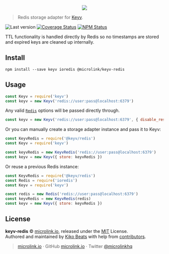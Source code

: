 <div align="center">
  <img src="https://cdn.microlink.io/logo/banner.png"">
</div>

> Redis storage adapter for [Keyv](https://github.com/lukechilds/keyv).

![Last version](https://img.shields.io/github/tag/microlinkhq/keyv-redis.svg?style=flat-square)
[![Coverage Status](https://img.shields.io/coveralls/microlinkhq/keyv-redis.svg?style=flat-square)](https://coveralls.io/github/microlinkhq/keyv-redis)
[![NPM Status](https://img.shields.io/npm/dm/@microlink/keyv-redis.svg?style=flat-square)](https://www.npmjs.org/package/@microlink/keyv-redis)

TTL functionality is handled directly by Redis so no timestamps are stored and expired keys are cleaned up internally.

## Install

```shell
npm install --save keyv ioredis @microlink/keyv-redis
```

## Usage

```js
const Keyv = require('keyv')
const keyv = new Keyv('redis://user:pass@localhost:6379')
```

Any valid [`Redis`](https://github.com/luin/ioredis#connect-to-redis) options will be passed directly through.

```js
const keyv = new Keyv('redis://user:pass@localhost:6379', { disable_resubscribing: true })
```

Or you can manually create a storage adapter instance and pass it to Keyv:

```js
const KeyvRedis = require('@keyv/redis')
const Keyv = require('keyv')

const keyvRedis = new KeyvRedis('redis://user:pass@localhost:6379')
const keyv = new Keyv({ store: keyvRedis })
```

Or reuse a previous Redis instance:

```js
const KeyvRedis = require('@keyv/redis')
const Redis = require('ioredis')
const Keyv = require('keyv')

const redis = new Redis('redis://user:pass@localhost:6379')
const keyvRedis = new KeyvRedis(redis)
const keyv = new Keyv({ store: keyvRedis })
```

## License

**keyv-redis** © [microlink.io](https://microlink.io), released under the [MIT](https://github.com/microlinkhq/keyv-redis/blob/master/LICENSE.md) License.<br>
Authored and maintained by [Kiko Beats](https://kikobeats.com) with help from [contributors](https://github.com/microlinkhq/keyv-redis/contributors).

> [microlink.io](https://microlink.io) · GitHub [microlink.io](https://github.com/microlinkhq) · Twitter [@microlinkhq](https://twitter.com/microlinkhq)
